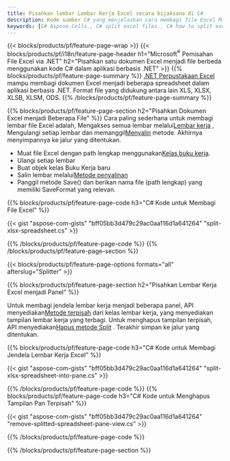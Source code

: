 ```yaml
---
title: Pisahkan lembar Lembar Kerja Excel secara bijaksana di C#
description: Kode sumber C# yang menjelaskan cara membagi file Excel Microsoft menjadi beberapa file dalam aplikasi Visual C#.NET
keywords: [C# Aspose.Cells., C# split excel files., C# how to split excel files into multiple files., C# excel splitter., C# split Cell., Cell splitter using C#]
---
```

{{< blocks/products/pf/feature-page-wrap >}}
{{< blocks/products/pf/i18n/feature-page-header h1="Microsoft<sup>&reg;</sup> Pemisahan File Excel via .NET" h2="Pisahkan satu dokumen Excel menjadi file berbeda menggunakan kode C# dalam aplikasi berbasis .NET" >}}
{{% blocks/products/pf/feature-page-summary %}}
[.NET Perpustakaan Excel](/cells/id/net/) mampu membagi dokumen Excel menjadi beberapa spreadsheet dalam aplikasi berbasis .NET. Format file yang didukung antara lain XLS, XLSX, XLSB, XLSM, ODS.
{{% /blocks/products/pf/feature-page-summary %}}

{{% blocks/products/pf/feature-page-section h2="Pisahkan Dokumen Excel menjadi Beberapa File" %}}
Cara paling sederhana untuk membagi lembar file Excel adalah, Mengakses semua lembar melalui[Lembar kerja](https://reference.aspose.com/cells/net/aspose.cells/workbook/properties/worksheets) , Mengulangi setiap lembar dan memanggil[Menyalin](https://reference.aspose.com/cells/net/aspose.cells/worksheet/methods/copy) metode. Akhirnya menyimpannya ke jalur yang ditentukan.

 + Muat file Excel dengan path lengkap menggunakan[Kelas buku kerja](https://reference.aspose.com/cells/net/aspose.cells/workbook).
+ Ulangi setiap lembar
+ Buat objek kelas Buku Kerja baru
 + Salin lembar melalui[Metode penyalinan](https://reference.aspose.com/cells/net/aspose.cells/worksheet/methods/copy)
+ Panggil metode Save() dan berikan nama file (path lengkap) yang memiliki SaveFormat yang relevan.

{{% blocks/products/pf/feature-page-code h3="C# Kode untuk Membagi File Excel" %}}

{{< gist "aspose-com-gists" "bff05bb3d479c29ac0aa116d1a641264" "split-xlsx-spreadsheet.cs" >}}

{{% /blocks/products/pf/feature-page-code %}}
{{% /blocks/products/pf/feature-page-section %}}

{{< blocks/products/pf/feature-page-options formats="all" afterslug="Splitter" >}}

{{% blocks/products/pf/feature-page-section h2="Pisahkan Lembar Kerja Excel menjadi Panel" %}}

 Untuk membagi jendela lembar kerja menjadi beberapa panel, API menyediakan[Metode terpisah](https://reference.aspose.com/cells/net/aspose.cells/worksheet/methods/split) dari kelas lembar kerja, yang menyediakan tampilan lembar kerja yang terbagi. Untuk menghapus tampilan terpisah, API menyediakan[Hapus metode Split](https://reference.aspose.com/cells/net/aspose.cells/worksheet/methods/removesplit) . Terakhir simpan ke jalur yang ditentukan.

{{% blocks/products/pf/feature-page-code h3="C# Kode untuk Membagi Jendela Lembar Kerja Excel" %}}

{{< gist "aspose-com-gists" "bff05bb3d479c29ac0aa116d1a641264" "split-xlsx-spreadsheet-into-pane.cs" >}}

{{% /blocks/products/pf/feature-page-code %}}
{{% blocks/products/pf/feature-page-code h3="C# Kode untuk Menghapus Tampilan Pan Terpisah" %}}

{{< gist "aspose-com-gists" "bff05bb3d479c29ac0aa116d1a641264" "remove-splitted-spreadsheet-pane-view.cs" >}}

{{% /blocks/products/pf/feature-page-code %}}

{{% /blocks/products/pf/feature-page-section %}}
